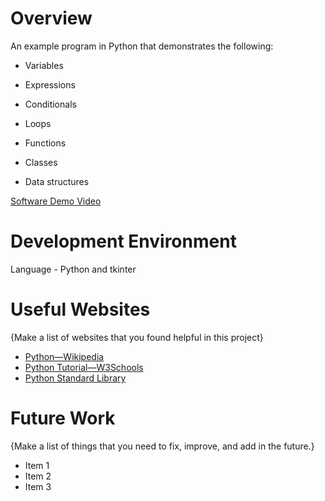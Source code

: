# Overview

An example program in Python that demonstrates the following:

- Variables

- Expressions

- Conditionals

- Loops

- Functions

- Classes

- Data structures

[Software Demo Video](http://youtube.link.goes.here)

# Development Environment

Language - Python and tkinter
# Useful Websites

{Make a list of websites that you found helpful in this project}
* [Python—Wikipedia](https://en.wikipedia.org/wiki/Python_(programming_language))
* [Python Tutorial—W3Schools](https://www.w3schools.com/python/default.asp)
* [Python Standard Library](https://docs.python.org/3.8/library/index.html)

# Future Work

{Make a list of things that you need to fix, improve, and add in the future.}
* Item 1
* Item 2
* Item 3

